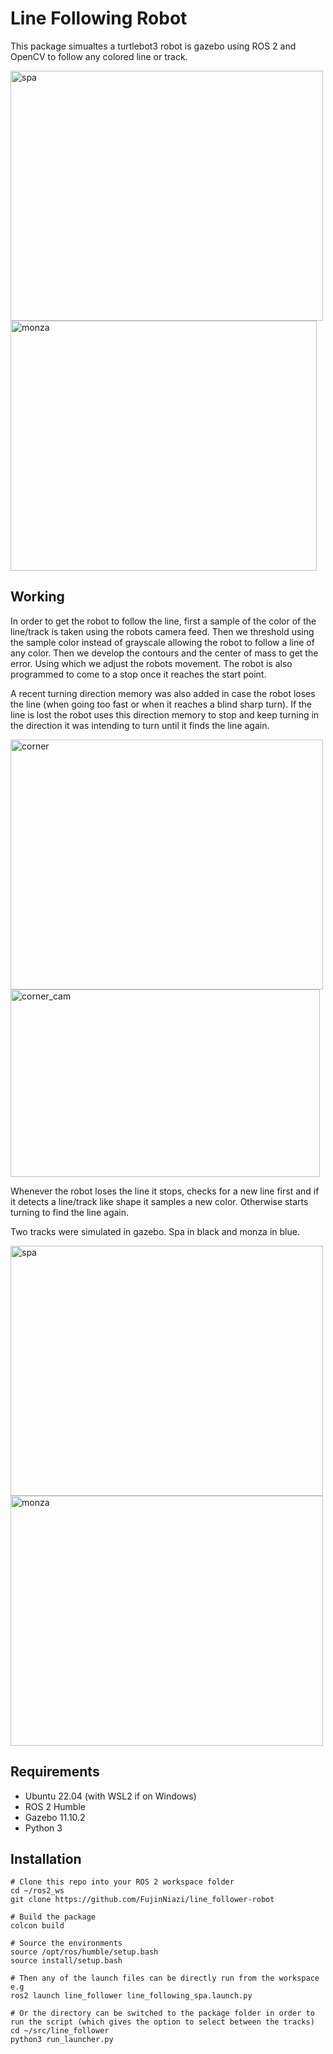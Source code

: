 # Line Following Robot
This package simualtes a turtlebot3 robot is gazebo using ROS 2 and OpenCV to follow any colored line or track.
<p float="demo">
  <img width="500" height="400" alt="spa" src="https://github.com/user-attachments/assets/424a3808-7438-4710-bb84-deba17f329be" />
  <img width="490" height="400" alt="monza" src="https://github.com/user-attachments/assets/5928fa39-cff3-4562-a5e0-c7f6b8acfcd1" />
</p>

## Working
In order to get the robot to follow the line, first a sample of the color of the line/track is taken using the robots camera feed. Then we threshold using the sample color instead of grayscale allowing the robot to follow a line of any color. Then we develop the contours and the center of mass to get the error. Using which we adjust the robots movement. The robot is also programmed to come to a stop once it reaches the start point.

A recent turning direction memory was also added in case the robot loses the line (when going too fast or when it reaches a blind sharp turn). If the line is lost the robot uses this direction memory to stop and keep turning in the direction it was intending to turn until it finds the line again. 

<p float="corner">
  <img width="500" height="400" alt="corner" src="https://github.com/user-attachments/assets/cda65102-98ee-4c58-8175-3cee8c752c52" />
  <img width="495" height="300" alt="corner_cam" src="https://github.com/user-attachments/assets/17b5c21a-1cb8-4a95-89ae-b4bdfce2909b" />
</p>

Whenever the robot loses the line it stops, checks for a new line first and if it detects a line/track like shape it samples a new color. Otherwise starts turning to find the line again.

Two tracks were simulated in gazebo. Spa in black and monza in blue.

<p float="tracks">
  <img width="500" height="400" alt="spa" src="https://github.com/user-attachments/assets/212238d5-c2c6-4f58-ad40-814b4f3259c5" />
  <img width="500" height="400" alt="monza" src="https://github.com/user-attachments/assets/807713c0-1baa-4432-b74a-ce5f48276ed5" />
</p>





## Requirements
- Ubuntu 22.04 (with WSL2 if on Windows)
- ROS 2 Humble
- Gazebo 11.10.2
- Python 3

## Installation
```
# Clone this repo into your ROS 2 workspace folder
cd ~/ros2_ws
git clone https://github.com/FujinNiazi/line_follower-robot

# Build the package
colcon build

# Source the environments
source /opt/ros/humble/setup.bash
source install/setup.bash

# Then any of the launch files can be directly run from the workspace e.g
ros2 launch line_follower line_following_spa.launch.py

# Or the directory can be switched to the package folder in order to run the script (which gives the option to select between the tracks)
cd ~/src/line_follower
python3 run_launcher.py
```
